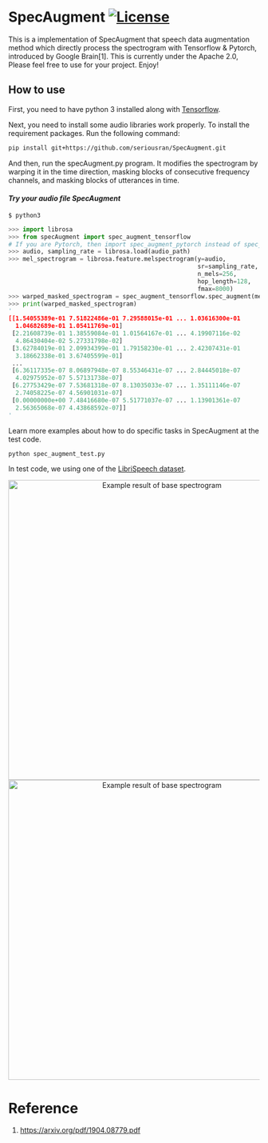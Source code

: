 # SpecAugment [![License](https://img.shields.io/badge/License-Apache%202.0-blue.svg)](https://opensource.org/licenses/Apache-2.0)
This is a implementation of SpecAugment that speech data augmentation method which directly process the spectrogram with Tensorflow & Pytorch, introduced by Google Brain[1]. This is currently under the Apache 2.0, Please feel free to use for your project. Enjoy!

## How to use

First, you need to have python 3 installed along with [Tensorflow](https://www.tensorflow.org/install/).

Next, you need to install some audio libraries work properly. To install the requirement packages. Run the following command:

```bash
pip install git+https://github.com/seriousran/SpecAugment.git
```

And then, run the specAugment.py program. It modifies the spectrogram by warping it in the time direction, masking blocks of consecutive frequency channels, and masking blocks of utterances in time.

#### *Try your audio file SpecAugment*

```shell
$ python3
```

```python
>>> import librosa
>>> from specAugment import spec_augment_tensorflow
# If you are Pytorch, then import spec_augment_pytorch instead of spec_augment_tensorflow
>>> audio, sampling_rate = librosa.load(audio_path)
>>> mel_spectrogram = librosa.feature.melspectrogram(y=audio,
                                                     sr=sampling_rate,
                                                     n_mels=256,
                                                     hop_length=128,
                                                     fmax=8000)
>>> warped_masked_spectrogram = spec_augment_tensorflow.spec_augment(mel_spectrogram=mel_spectrogram)
>>> print(warped_masked_spectrogram)
'
[[1.54055389e-01 7.51822486e-01 7.29588015e-01 ... 1.03616300e-01
  1.04682689e-01 1.05411769e-01]
 [2.21608739e-01 1.38559084e-01 1.01564167e-01 ... 4.19907116e-02
  4.86430404e-02 5.27331798e-02]
 [3.62784019e-01 2.09934399e-01 1.79158230e-01 ... 2.42307431e-01
  3.18662338e-01 3.67405599e-01]
 ...
 [6.36117335e-07 8.06897948e-07 8.55346431e-07 ... 2.84445018e-07
  4.02975952e-07 5.57131738e-07]
 [6.27753429e-07 7.53681318e-07 8.13035033e-07 ... 1.35111146e-07
  2.74058225e-07 4.56901031e-07]
 [0.00000000e+00 7.48416680e-07 5.51771037e-07 ... 1.13901361e-07
  2.56365068e-07 4.43868592e-07]]
'
```
Learn more examples about how to do specific tasks in SpecAugment at the test code.

```bash
python spec_augment_test.py
```
In test code, we using one of the [LibriSpeech dataset](http://www.openslr.org/12/).

<p align="center">
  <img src="https://github.com/shelling203/SpecAugment/blob/master/images/Figure_1.png" alt="Example result of base spectrogram"/ width=600>
  <img src="https://github.com/shelling203/SpecAugment/blob/master/images/Figure_2.png" alt="Example result of base spectrogram"/ width=600>
</p>


# Reference

1. https://arxiv.org/pdf/1904.08779.pdf
